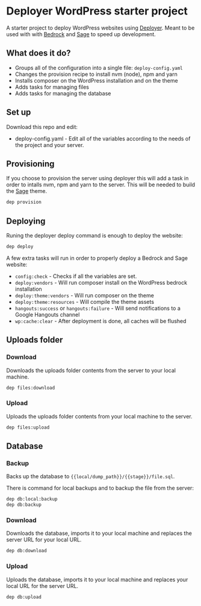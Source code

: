 # Deployer WordPress starter project

A starter project to deploy WordPress websites using [Deployer](https://deployer.org/). Meant to be used with with [Bedrock](https://roots.io/bedrock/) and [Sage](https://roots.io/sage/) to speed up development.

## What does it do?

- Groups all of the configuration into a single file: ```deploy-config.yaml```
- Changes the provision recipe to install nvm (node), npm and yarn
- Installs composer on the WordPress installation and on the theme
- Adds tasks for managing files
- Adds tasks for managing the database

## Set up

Download this repo and edit:

- deploy-config.yaml - Edit all of the variables according to the needs of the project and your server.

## Provisioning

If you choose to provision the server using deployer this will add a task in order to intalls nvm, npm and yarn to the server. This will be needed to build the [Sage](https://roots.io/sage/) theme.

```bash
dep provision 
```

## Deploying

Runing the deployer deploy command is enough to deploy the website:

```bash
dep deploy
```

A few extra tasks will run in order to properly deploy a Bedrock and Sage website:

- `config:check` - Checks if all the variables are set.
- `deploy:vendors` - Will run composer install on the WordPress bedrock installation
- `deploy:theme:vendors` - Will run composer on the theme
- `deploy:theme:resources` - Will compile the theme assets
- `hangouts:success` or `hangouts:failure` - Will send notifications to a Google Hangouts channel
- `wp:cache:clear` - After deployment is done, all caches will be flushed

## Uploads folder

### Download

Downloads the uploads folder contents from the server to your local machine.

```bash
dep files:download
```

### Upload

Uploads the uploads folder contents from your local machine to the server.

```bash
dep files:upload
```

## Database

### Backup

Backs up the database to `{{local/dump_path}}/{{stage}}/file.sql`.

There is command for local backups and to backup the file from the server:

```bash
dep db:local:backup
dep db:backup
```

### Download

Downloads the database, imports it to your local machine and replaces the server URL for your local URL.

```bash
dep db:download
```

### Upload

Uploads the database, imports it to your local machine and replaces your local URL for the server URL.

```bash
dep db:upload
```